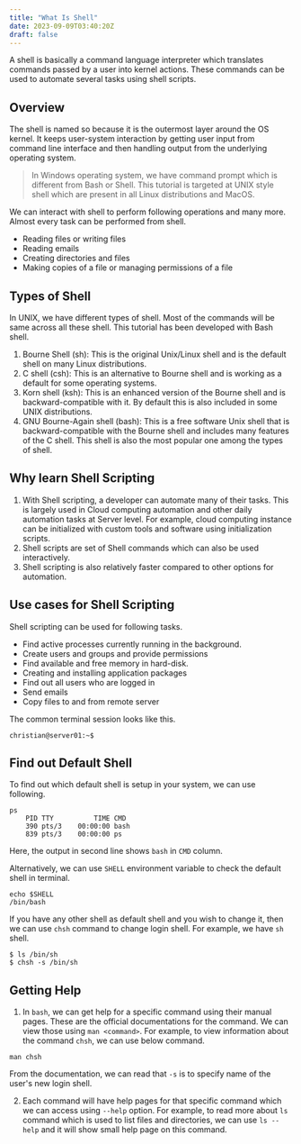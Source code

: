 ```yaml
---
title: "What Is Shell"
date: 2023-09-09T03:40:20Z
draft: false
---
```


A shell is basically a command language interpreter which translates commands passed by a user into kernel actions. These commands can be used to automate several tasks using shell scripts.
<!--more-->
## Overview

The shell is named so because it is the outermost layer around the OS kernel. It keeps user-system interaction by getting user input from command line interface and then handling output from the underlying operating system.

> In Windows operating system, we have command prompt which is different from Bash or Shell. This tutorial is targeted at UNIX style shell which are present in all Linux distributions and MacOS.

We can interact with shell to perform following operations and many more. Almost every task can be performed from shell.

- Reading files or writing files
- Reading emails
- Creating directories and files
- Making copies of a file or managing permissions of a file

## Types of Shell
In UNIX, we have different types of shell. Most of the commands will be same across all these shell. This tutorial has been developed with Bash shell.

1. Bourne Shell (sh): This is the original Unix/Linux shell and is the default shell on many Linux distributions.
2. C shell (csh): This is an alternative to Bourne shell and is working as a default for some operating systems.
3. Korn shell (ksh): This is an enhanced version of the Bourne shell and is backward-compatible with it. By default this is also included in some UNIX distributions.
4. GNU Bourne-Again shell (bash): This is a free software Unix shell that is backward-compatible with the Bourne shell and includes many features of the C shell. This shell is also the most popular one among the types of shell.

## Why learn Shell Scripting

1. With Shell scripting, a developer can automate many of their tasks. This is largely used in Cloud computing automation and other daily automation tasks at Server level. For example, cloud computing instance can be initialized with custom tools and software using initialization scripts.
2. Shell scripts are set of Shell commands which can also be used interactively.
3. Shell scripting is also relatively faster compared to other options for automation.

## Use cases for Shell Scripting

Shell scripting can be used for following tasks.

- Find active processes currently running in the background.
- Create users and groups and provide permissions
- Find available and free memory in hard-disk.
- Creating and installing application packages
- Find out all users who are logged in
- Send emails
- Copy files to and from remote server

The common terminal session looks like this.

```shell{ lineNos=false }
christian@server01:~$
```

## Find out Default Shell

To find out which default shell is setup in your system, we can use following.

```shell{ lineNos=false }
ps
    PID TTY          TIME CMD
    390 pts/3    00:00:00 bash
    839 pts/3    00:00:00 ps
```

Here, the output in second line shows `bash` in `CMD` column.

Alternatively, we can use `SHELL` environment variable to check the default shell in terminal.

```shell { lineNos=false }
echo $SHELL
/bin/bash
```

If you have any other shell as default shell and you wish to change it, then we can use `chsh` command to change login shell. For example, we have `sh` shell.

```bash{ lineNos=false }
$ ls /bin/sh
$ chsh -s /bin/sh
```

## Getting Help

1. In `bash`, we can get help for a specific command using their manual pages. These are the official documentations for the command. We can view those using `man <command>`. For example, to view information about the command `chsh`, we can use below command.

```shell{ lineNos=false }
man chsh
```

From the documentation, we can read that `-s` is  to specify name of the user's new login shell.

2. Each command will have help pages for that specific command which we can access using `--help` option. For example, to read more about `ls` command which is used to list files and directories, we can use `ls --help` and it will show small help page on this command.
